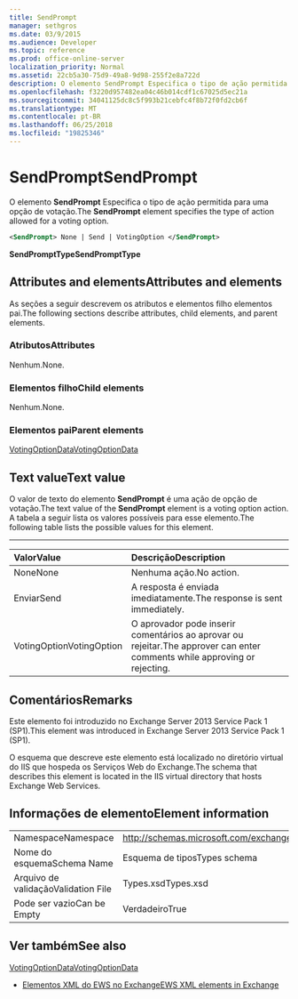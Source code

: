 ```yaml
---
title: SendPrompt
manager: sethgros
ms.date: 03/9/2015
ms.audience: Developer
ms.topic: reference
ms.prod: office-online-server
localization_priority: Normal
ms.assetid: 22cb5a30-75d9-49a8-9d98-255f2e8a722d
description: O elemento SendPrompt Especifica o tipo de ação permitida para uma opção de votação.
ms.openlocfilehash: f3220d957482ea04c46b014cdf1c67025d5ec21a
ms.sourcegitcommit: 34041125dc8c5f993b21cebfc4f8b72f0fd2cb6f
ms.translationtype: MT
ms.contentlocale: pt-BR
ms.lasthandoff: 06/25/2018
ms.locfileid: "19825346"
---
```

# <a name="sendprompt"></a><span data-ttu-id="01d77-103">SendPrompt</span><span class="sxs-lookup"><span data-stu-id="01d77-103">SendPrompt</span></span>

<span data-ttu-id="01d77-104">O elemento **SendPrompt** Especifica o tipo de ação permitida para uma opção de votação.</span><span class="sxs-lookup"><span data-stu-id="01d77-104">The **SendPrompt** element specifies the type of action allowed for a voting option.</span></span> 
  
```XML
<SendPrompt> None | Send | VotingOption </SendPrompt>
```

 <span data-ttu-id="01d77-105">**SendPromptType**</span><span class="sxs-lookup"><span data-stu-id="01d77-105">**SendPromptType**</span></span>
## <a name="attributes-and-elements"></a><span data-ttu-id="01d77-106">Attributes and elements</span><span class="sxs-lookup"><span data-stu-id="01d77-106">Attributes and elements</span></span>

<span data-ttu-id="01d77-107">As seções a seguir descrevem os atributos e elementos filho elementos pai.</span><span class="sxs-lookup"><span data-stu-id="01d77-107">The following sections describe attributes, child elements, and parent elements.</span></span>
  
### <a name="attributes"></a><span data-ttu-id="01d77-108">Atributos</span><span class="sxs-lookup"><span data-stu-id="01d77-108">Attributes</span></span>

<span data-ttu-id="01d77-109">Nenhum.</span><span class="sxs-lookup"><span data-stu-id="01d77-109">None.</span></span>
  
### <a name="child-elements"></a><span data-ttu-id="01d77-110">Elementos filho</span><span class="sxs-lookup"><span data-stu-id="01d77-110">Child elements</span></span>

<span data-ttu-id="01d77-111">Nenhum.</span><span class="sxs-lookup"><span data-stu-id="01d77-111">None.</span></span>
  
### <a name="parent-elements"></a><span data-ttu-id="01d77-112">Elementos pai</span><span class="sxs-lookup"><span data-stu-id="01d77-112">Parent elements</span></span>

[<span data-ttu-id="01d77-113">VotingOptionData</span><span class="sxs-lookup"><span data-stu-id="01d77-113">VotingOptionData</span></span>](votingoptiondata.md)
  
## <a name="text-value"></a><span data-ttu-id="01d77-114">Text value</span><span class="sxs-lookup"><span data-stu-id="01d77-114">Text value</span></span>

<span data-ttu-id="01d77-115">O valor de texto do elemento **SendPrompt** é uma ação de opção de votação.</span><span class="sxs-lookup"><span data-stu-id="01d77-115">The text value of the **SendPrompt** element is a voting option action.</span></span> <span data-ttu-id="01d77-116">A tabela a seguir lista os valores possíveis para esse elemento.</span><span class="sxs-lookup"><span data-stu-id="01d77-116">The following table lists the possible values for this element.</span></span> 
  
****

|<span data-ttu-id="01d77-117">**Valor**</span><span class="sxs-lookup"><span data-stu-id="01d77-117">**Value**</span></span>|<span data-ttu-id="01d77-118">**Descrição**</span><span class="sxs-lookup"><span data-stu-id="01d77-118">**Description**</span></span>|
|:-----|:-----|
|<span data-ttu-id="01d77-119">None</span><span class="sxs-lookup"><span data-stu-id="01d77-119">None</span></span>  <br/> |<span data-ttu-id="01d77-120">Nenhuma ação.</span><span class="sxs-lookup"><span data-stu-id="01d77-120">No action.</span></span>  <br/> |
|<span data-ttu-id="01d77-121">Enviar</span><span class="sxs-lookup"><span data-stu-id="01d77-121">Send</span></span>  <br/> |<span data-ttu-id="01d77-122">A resposta é enviada imediatamente.</span><span class="sxs-lookup"><span data-stu-id="01d77-122">The response is sent immediately.</span></span>  <br/> |
|<span data-ttu-id="01d77-123">VotingOption</span><span class="sxs-lookup"><span data-stu-id="01d77-123">VotingOption</span></span>  <br/> |<span data-ttu-id="01d77-124">O aprovador pode inserir comentários ao aprovar ou rejeitar.</span><span class="sxs-lookup"><span data-stu-id="01d77-124">The approver can enter comments while approving or rejecting.</span></span>  <br/> |
   
## <a name="remarks"></a><span data-ttu-id="01d77-125">Comentários</span><span class="sxs-lookup"><span data-stu-id="01d77-125">Remarks</span></span>

<span data-ttu-id="01d77-126">Este elemento foi introduzido no Exchange Server 2013 Service Pack 1 (SP1).</span><span class="sxs-lookup"><span data-stu-id="01d77-126">This element was introduced in Exchange Server 2013 Service Pack 1 (SP1).</span></span>
  
<span data-ttu-id="01d77-127">O esquema que descreve este elemento está localizado no diretório virtual do IIS que hospeda os Serviços Web do Exchange.</span><span class="sxs-lookup"><span data-stu-id="01d77-127">The schema that describes this element is located in the IIS virtual directory that hosts Exchange Web Services.</span></span>
  
## <a name="element-information"></a><span data-ttu-id="01d77-128">Informações de elemento</span><span class="sxs-lookup"><span data-stu-id="01d77-128">Element information</span></span>

|||
|:-----|:-----|
|<span data-ttu-id="01d77-129">Namespace</span><span class="sxs-lookup"><span data-stu-id="01d77-129">Namespace</span></span>  <br/> |http://schemas.microsoft.com/exchange/services/2006/types  <br/> |
|<span data-ttu-id="01d77-130">Nome do esquema</span><span class="sxs-lookup"><span data-stu-id="01d77-130">Schema Name</span></span>  <br/> |<span data-ttu-id="01d77-131">Esquema de tipos</span><span class="sxs-lookup"><span data-stu-id="01d77-131">Types schema</span></span>  <br/> |
|<span data-ttu-id="01d77-132">Arquivo de validação</span><span class="sxs-lookup"><span data-stu-id="01d77-132">Validation File</span></span>  <br/> |<span data-ttu-id="01d77-133">Types.xsd</span><span class="sxs-lookup"><span data-stu-id="01d77-133">Types.xsd</span></span>  <br/> |
|<span data-ttu-id="01d77-134">Pode ser vazio</span><span class="sxs-lookup"><span data-stu-id="01d77-134">Can be Empty</span></span>  <br/> |<span data-ttu-id="01d77-135">Verdadeiro</span><span class="sxs-lookup"><span data-stu-id="01d77-135">True</span></span>  <br/> |
   
## <a name="see-also"></a><span data-ttu-id="01d77-136">Ver também</span><span class="sxs-lookup"><span data-stu-id="01d77-136">See also</span></span>



[<span data-ttu-id="01d77-137">VotingOptionData</span><span class="sxs-lookup"><span data-stu-id="01d77-137">VotingOptionData</span></span>](votingoptiondata.md)


- [<span data-ttu-id="01d77-138">Elementos XML do EWS no Exchange</span><span class="sxs-lookup"><span data-stu-id="01d77-138">EWS XML elements in Exchange</span></span>](ews-xml-elements-in-exchange.md)

